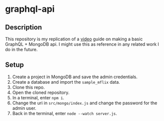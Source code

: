 # graphql-api
## Description
This repository is my replication of a [video](https://www.youtube.com/watch?v=UYQSVH6B1k4&t=9246s&ab_channel=Godmo) guide on making a basic GraphQL + MongoDB api.
I might use this as reference in any related work I do in the future.

## Setup
1. Create a project in MongoDB and save the admin credentials.
2. Create a database and import the `sample_mflix` data.
3. Clone this repo.
4. Open the cloned repository.
5. In a terminal, enter `npm i`.
6. Change the uri in `src/mongo/index.js` and change the password for the admin user.
7. Back in the terminal, enter `node --watch server.js`.
